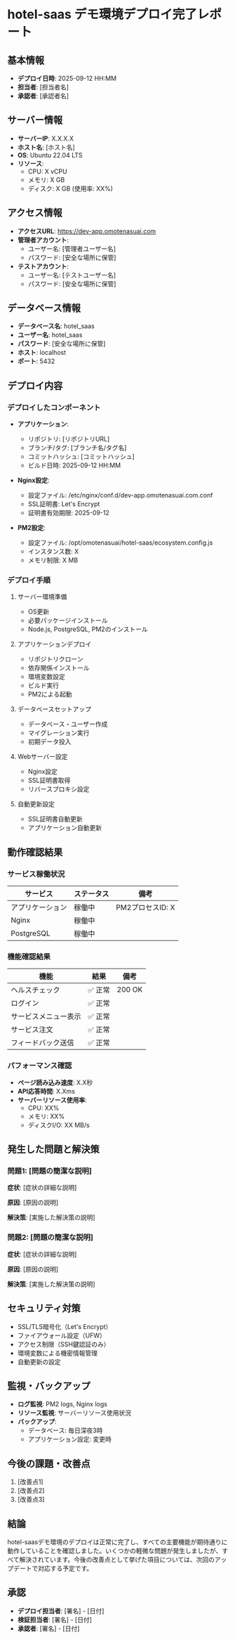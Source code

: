 # hotel-saas デモ環境デプロイ完了レポート

## 基本情報

- **デプロイ日時**: 2025-09-12 HH:MM
- **担当者**: [担当者名]
- **承認者**: [承認者名]

## サーバー情報

- **サーバーIP**: X.X.X.X
- **ホスト名**: [ホスト名]
- **OS**: Ubuntu 22.04 LTS
- **リソース**:
  - CPU: X vCPU
  - メモリ: X GB
  - ディスク: X GB (使用率: XX%)

## アクセス情報

- **アクセスURL**: https://dev-app.omotenasuai.com
- **管理者アカウント**:
  - ユーザー名: [管理者ユーザー名]
  - パスワード: [安全な場所に保管]
- **テストアカウント**:
  - ユーザー名: [テストユーザー名]
  - パスワード: [安全な場所に保管]

## データベース情報

- **データベース名**: hotel_saas
- **ユーザー名**: hotel_saas
- **パスワード**: [安全な場所に保管]
- **ホスト**: localhost
- **ポート**: 5432

## デプロイ内容

### デプロイしたコンポーネント

- **アプリケーション**:
  - リポジトリ: [リポジトリURL]
  - ブランチ/タグ: [ブランチ名/タグ名]
  - コミットハッシュ: [コミットハッシュ]
  - ビルド日時: 2025-09-12 HH:MM

- **Nginx設定**:
  - 設定ファイル: /etc/nginx/conf.d/dev-app.omotenasuai.com.conf
  - SSL証明書: Let's Encrypt
  - 証明書有効期限: 2025-09-12

- **PM2設定**:
  - 設定ファイル: /opt/omotenasuai/hotel-saas/ecosystem.config.js
  - インスタンス数: X
  - メモリ制限: X MB

### デプロイ手順

1. サーバー環境準備
   - OS更新
   - 必要パッケージインストール
   - Node.js, PostgreSQL, PM2のインストール

2. アプリケーションデプロイ
   - リポジトリクローン
   - 依存関係インストール
   - 環境変数設定
   - ビルド実行
   - PM2による起動

3. データベースセットアップ
   - データベース・ユーザー作成
   - マイグレーション実行
   - 初期データ投入

4. Webサーバー設定
   - Nginx設定
   - SSL証明書取得
   - リバースプロキシ設定

5. 自動更新設定
   - SSL証明書自動更新
   - アプリケーション自動更新

## 動作確認結果

### サービス稼働状況

| サービス | ステータス | 備考 |
|---------|----------|------|
| アプリケーション | 稼働中 | PM2プロセスID: X |
| Nginx | 稼働中 | |
| PostgreSQL | 稼働中 | |

### 機能確認結果

| 機能 | 結果 | 備考 |
|-----|-----|------|
| ヘルスチェック | ✅ 正常 | 200 OK |
| ログイン | ✅ 正常 | |
| サービスメニュー表示 | ✅ 正常 | |
| サービス注文 | ✅ 正常 | |
| フィードバック送信 | ✅ 正常 | |

### パフォーマンス確認

- **ページ読み込み速度**: X.X秒
- **API応答時間**: X.Xms
- **サーバーリソース使用率**:
  - CPU: XX%
  - メモリ: XX%
  - ディスクI/O: XX MB/s

## 発生した問題と解決策

### 問題1: [問題の簡潔な説明]

**症状**:
[症状の詳細な説明]

**原因**:
[原因の説明]

**解決策**:
[実施した解決策の説明]

### 問題2: [問題の簡潔な説明]

**症状**:
[症状の詳細な説明]

**原因**:
[原因の説明]

**解決策**:
[実施した解決策の説明]

## セキュリティ対策

- SSL/TLS暗号化（Let's Encrypt）
- ファイアウォール設定（UFW）
- アクセス制限（SSH鍵認証のみ）
- 環境変数による機密情報管理
- 自動更新の設定

## 監視・バックアップ

- **ログ監視**: PM2 logs, Nginx logs
- **リソース監視**: サーバーリソース使用状況
- **バックアップ**: 
  - データベース: 毎日深夜3時
  - アプリケーション設定: 変更時

## 今後の課題・改善点

1. [改善点1]
2. [改善点2]
3. [改善点3]

## 結論

hotel-saasデモ環境のデプロイは正常に完了し、すべての主要機能が期待通りに動作していることを確認しました。いくつかの軽微な問題が発生しましたが、すべて解決されています。今後の改善点として挙げた項目については、次回のアップデートで対応する予定です。

## 承認

- **デプロイ担当者**: [署名] - [日付]
- **検証担当者**: [署名] - [日付]
- **承認者**: [署名] - [日付]

